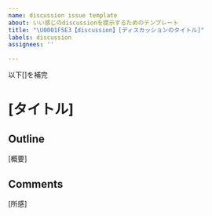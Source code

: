 ```yaml
---
name: discussion issue template
about: いい感じのdiscussionを提示するためのテンプレート
title: "\U0001F5E3【discussion】[ディスカッションのタイトル]"
labels: discussion
assignees: ''

---
```


以下[]を補完
# [タイトル]
## Outline
[概要]
## Comments
[所感]

